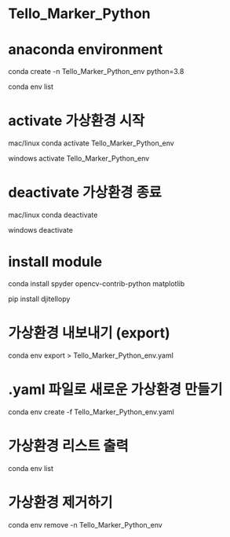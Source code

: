 # Tello_Marker_Python

# anaconda environment


conda create -n Tello_Marker_Python_env python=3.8

conda env list

# activate 가상환경 시작
mac/linux
conda activate Tello_Marker_Python_env

windows
activate Tello_Marker_Python_env

# deactivate 가상환경 종료
mac/linux
conda deactivate

windows
deactivate

# install module
conda install spyder opencv-contrib-python matplotlib

pip install djitellopy



# 가상환경 내보내기 (export)
conda env export > Tello_Marker_Python_env.yaml

# .yaml 파일로 새로운 가상환경 만들기
conda env create -f Tello_Marker_Python_env.yaml

# 가상환경 리스트 출력
conda env list

# 가상환경 제거하기
conda env remove -n Tello_Marker_Python_env
